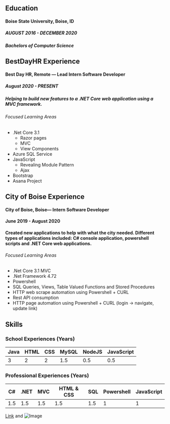 ## Education
<h4> Boise State University, Boise, ID </h4>
<h5> AUGUST 2016 - DECEMBER 2020 </h5>
<h5> Bachelors of Computer Science </h5>

## BestDayHR Experience
<h4> Best Day HR, Remote — Lead Intern Software Developer </h4>
<h5> August 2020 - PRESENT </h5>
<h5> Helping to build new features to a .NET Core web application using a MVC framework. </h5>

###### Focused Learning Areas 
- .Net Core 3.1 
  - Razor pages 
  - MVC
  - View Components
- Azure SQL Service 
- JavaScript
  - Revealing Module Pattern 
  - Ajax
- Bootstrap
- Asana Project

## City of Boise Experience
<h4> City of Boise, Boise— Intern Software Developer </h4>
<h4> June 2019 - August 2020  </h4>
<h4> Created new applications to help with what the city needed. Different types of applications included: C# console application, powershell scripts and .NET Core web applications. </h4> 

###### Focused Learning Areas
- .Net Core 3.1 MVC
- .Net Framework 4.72
- Powershell
- SQL Queries, Views, Table Valued Functions and Stored Procedures
- HTTP web scrape automation using Powershell + CURL
- Rest API consumption
- HTTP page automation using Powershell + CURL  (login -> navigate, update link) 

## Skills

### School Experiences (Years)

Java         | HTML        | CSS            | MySQL             | NodeJS     | JavaScript   
------------ | ------------- | ------------- | ------------- | ------------- | ------------- 
3 | 2 | 2  | 1.5 | 0.5 | 0.5 |

### Professional Experiences (Years)

C#         | .NET        | MVC            | HTML & CSS             | SQL     | Powershell |  JavaScript
------------ | ------------- | ------------- | ------------- | ------------- | ------------- | ------------- 
1.5 | 1.5 | 1.5  | 1.5 | 1.5 | 1 | 1 |


[Link]() and ![Image]()
```

